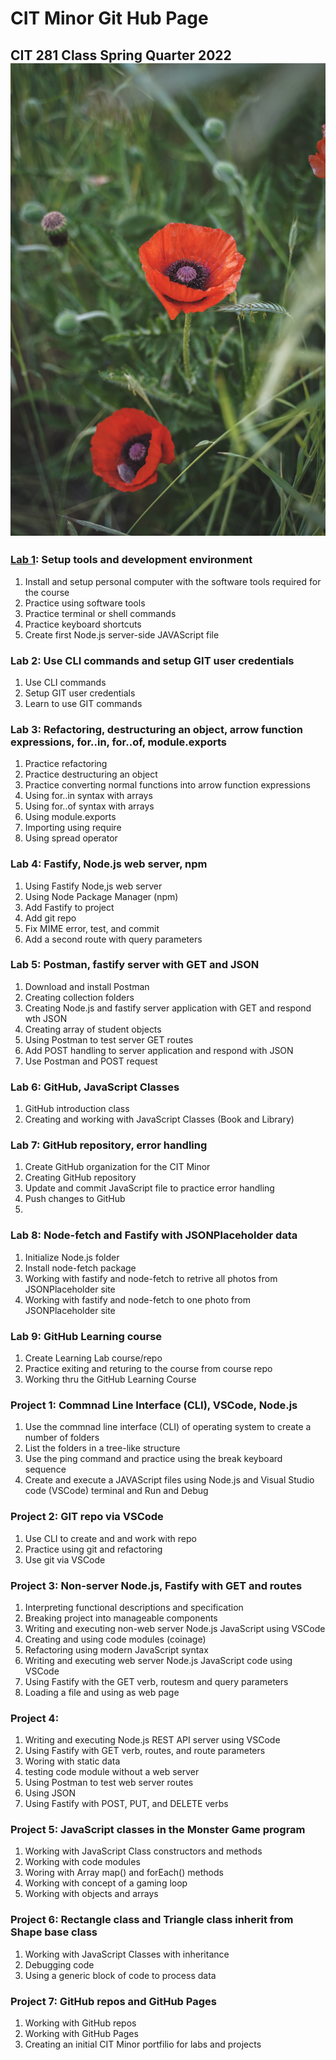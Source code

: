 # CIT Minor Git Hub Page
## CIT 281 Class Spring Quarter 2022 ![flower image](flower2.jpg)

### [Lab 1](https://to-cit-casperting.github.io/cit281-lab1/): Setup tools and development environment

  1. Install and setup personal computer with the software tools required for the course
  2. Practice using software tools
  3. Practice terminal or shell commands
  4. Practice keyboard shortcuts
  5. Create first Node.js server-side JAVAScript file
  
### Lab 2: Use CLI commands and setup GIT user credentials
  1. Use CLI commands 
  2. Setup GIT user credentials
  3. Learn to use GIT commands
  
### Lab 3: Refactoring, destructuring an object, arrow function expressions, for..in, for..of, module.exports
  1. Practice refactoring
  2. Practice destructuring an object
  3. Practice converting normal functions into arrow function expressions
  4. Using for..in syntax with arrays
  5. Using for..of syntax with arrays
  6. Using module.exports
  7. Importing using require
  8. Using spread operator

### Lab 4: Fastify, Node.js web server, npm
  1. Using Fastify Node,js web server 
  2. Using Node Package Manager (npm)
  3. Add Fastify to project 
  4. Add git repo
  5. Fix MIME error, test, and commit
  6. Add a second route with query parameters

### Lab 5: Postman, fastify server with GET and JSON
  1. Download and install Postman 
  2. Creating collection folders
  3. Creating Node.js and fastify server application with GET and respond wth JSON
  4. Creating array of student objects
  5. Using Postman to test server GET routes
  6. Add POST handling to server application and respond with JSON
  7. Use Postman and POST request
  
### Lab 6: GitHub, JavaScript Classes
  1. GitHub introduction class 
  2. Creating and working with JavaScript Classes (Book and Library)

### Lab 7: GitHub repository, error handling 
  1. Create GitHub organization for the CIT Minor 
  2. Creating  GitHub repository
  3. Update and commit JavaScript file to practice error handling
  4. Push changes to GitHub
  5.
### Lab 8: Node-fetch and Fastify with JSONPlaceholder data 
  1. Initialize Node.js folder 
  2. Install node-fetch package
  3. Working with fastify and node-fetch to retrive all photos from JSONPlaceholder site
  4. Working with fastify and node-fetch to one photo from JSONPlaceholder site
 
### Lab 9: GitHub Learning course 
  1. Create Learning Lab course/repo  
  2. Practice exiting and returing to the course from course repo
  3. Working thru the GitHub Learning Course

### Project 1: Commnad Line Interface (CLI), VSCode, Node.js
  1. Use the commnad line interface (CLI) of operating system to create a number of folders
  2. List the folders in a tree-like structure
  3. Use the ping command and practice using the break keyboard sequence
  4. Create and execute a JAVAScript files using Node.js and Visual Studio code (VSCode) terminal and Run and Debug
  
### Project 2: GIT repo via VSCode
  1. Use CLI to create and and work with repo
  2. Practice using git and refactoring
  3. Use git via VSCode
  
### Project 3: Non-server Node.js, Fastify with GET and routes
  1. Interpreting functional descriptions and specification
  2. Breaking project into manageable components
  3. Writing and executing non-web server Node.js JavaScript using VSCode
  4. Creating and using code modules (coinage)
  5. Refactoring using modern JavaScript syntax
  6. Writing and executing web server Node.js JavaScript code using VSCode
  7. Using Fastify with the GET verb, routesm and query parameters
  8. Loading a file and using as web page
  
### Project 4:
  1. Writing and executing Node.js REST API server using VSCode
  2. Using Fastify with GET verb, routes, and route parameters
  3. Woring with static data
  4. testing code module without a web server
  5. Using Postman to test web server routes
  6. Using JSON
  7. Using Fastify with POST, PUT, and DELETE verbs
  
### Project 5: JavaScript classes in the Monster Game program
  1. Working with JavaScript Class constructors and methods
  2. Working with code modules
  3. Woring with Array map() and forEach() methods
  4. Working with concept of a gaming loop
  5. Working with objects and arrays

### Project 6: Rectangle class and Triangle class inherit from Shape base class
  1. Working with JavaScript Classes with inheritance
  2. Debugging code
  3. Using a generic block of code to process data

### Project 7: GitHub repos and GitHub Pages
  1. Working with GitHub repos
  2. Working with GitHub Pages
  3. Creating an initial CIT Minor portfilio for labs and projects


